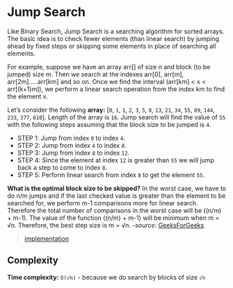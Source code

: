 # Jump Search

Like Binary Search, Jump Search is a searching algorithm for sorted arrays. The basic idea is to check fewer elements (than linear search) by jumping ahead by fixed steps or skipping some elements in place of searching all elements.

For example, suppose we have an array arr[] of size n and block (to be jumped) size m. Then we search at the indexes arr[0], arr[m], arr[2m]…..arr[km] and so on. Once we find the interval (arr[km] < x < arr[(k+1)m]), we perform a linear search operation from the index km to find the element x.

Let’s consider the following **array:** [`0`, `1`, `1`, `2`, `3`, `5`, `8`, `13`, `21`, `34`, `55`, `89`, `144`, `233`, `377`, `610`]. Length of the array is `16`. Jump search will find the value of `55` with the following steps assuming that the block size to be jumped is `4`.
+ STEP 1: Jump from index `0` to index `4`.
+ STEP 2: Jump from index `4` to index `8`.
+ STEP 3: Jump from index `8` to index `12`.
+ STEP 4: Since the element at index `12` is greater than `55` we will jump back a step to come to index `8`.
+ STEP 5: Perform linear search from index `8` to get the element `55`.

**What is the optimal block size to be skipped?**
In the worst case, we have to do n/m jumps and if the last checked value is greater than the element to be searched for, we perform m-1 comparisons more for linear search. Therefore the total number of comparisons in the worst case will be ((n/m) + m-1). The value of the function ((n/m) + m-1) will be minimum when m = √n. Therefore, the best step size is m = √n. *-source:* [GeeksForGeeks](https://www.geeksforgeeks.org/jump-search/)

>[implementation](https://github.com/Samueljoli/golang-algorithms/blob/master/algorithms/searching/jumpSearch/implementation.go)

## Complexity

**Time complexity:** `O(√n)` - because we do search by blocks of size `√n`
